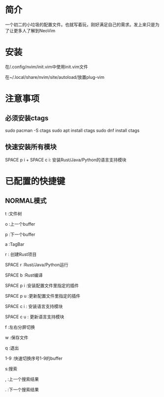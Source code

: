 # 简介

一个初二的小垃圾的配置文件。也就写着玩，刚好满足自己的需求。发上来只是为了让更多人了解到NeoVim

# 安装

在/.config/nvim/init.vim中使用init.vim文件

在~/.local/share/nvim/site/autoload/放置plug-vim

# 注意事项

## 必须安装ctags
sudo pacman -S ctags
sudo apt install ctags
sudo dnf install ctags

## 快速安装所有模块

SPACE p i + SPACE c i: 安装Rust/Java/Python的语言支持模块

# 已配置的快捷键

## NORMAL模式

t :文件树

o :上一个buffer

p :下一个buffer

a :TagBar

r : 创建Rust项目

SPACE r :Rust/Java/Python运行

SPACE b :Rust编译

SPACE p i :安装配置文件里指定的插件

SPACE p u :更新配置文件里指定的插件

SPACE c i : 安装语言支持模块

SPACE c u : 更新语言支持模块

f :左右分屏切换

w :保存文件

q :退出

1-9 :快速切换序号1-9的buffer

s:搜索

, :上一个搜索结果

. :下一个搜索结果

